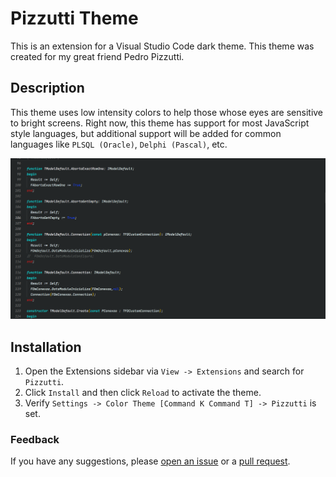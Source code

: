 # Pizzutti Theme

This is an extension for a Visual Studio Code dark theme.
This theme was created for my great friend Pedro Pizzutti.

## Description

This theme uses low intensity colors to help those whose eyes are sensitive to bright screens.
Right now, this theme has support for most JavaScript style languages, but additional support will be added for common languages like `PLSQL (Oracle)`, `Delphi (Pascal)`, etc.

![Screenshot](./assets/screenshot.png "Pizzutti Theme Screenshot")

## Installation

1. Open the Extensions sidebar via `View -> Extensions` and search for `Pizzutti`.
2. Click `Install` and then click `Reload` to activate the theme.
3. Verify `Settings -> Color Theme [Command K Command T] -> Pizzutti` is set.

### Feedback
If you have any suggestions, please [open an issue](https://github.com/jr-alvs/pizzutti-theme/issues)
or a [pull request](https://github.com/jr-alvs/pizzutti-theme/pulls).